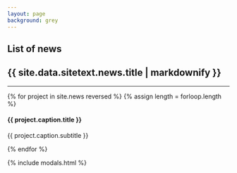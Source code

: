 ```yaml
---
layout: page
background: grey
---
```


<div class="col-lg-12 text-center mb-4">
	<h2 class="section-heading text-uppercase">List of news</h2>
</div>

<!-- Portfolio Grid -->
<section class="page-section bg-light" id="portfolio">
  <div class="container">
    <div class="row">
      <div class="col-lg-12 text-center">
        <h2 class="section-heading">{{ site.data.sitetext.news.title | markdownify }}</h2>
      </div>
    </div>
    <hr class="light pb-5">
    <div class="row">
      {% for project in site.news reversed %}
      {% assign length = forloop.length %}
      <div class="col-md-4 col-sm-6 portfolio-item">
        <a class="portfolio-link" data-toggle="modal" href="#p{{ length | minus: forloop.index0 }}">
          <div class="portfolio-hover">
            <div class="portfolio-hover-content">
              <i class="{{ site.data.style.portfolio-icon | default: " fas fa-plus fa-3x" }}"></i>
            </div>
          </div>
          <img class="img-fluid" src="{{ project.caption.thumbnail }}" alt="">
        </a>
        <div class="portfolio-caption">
          <h4>{{ project.caption.title }}</h4>
          <p class="text-muted">{{ project.caption.subtitle }}</p>
        </div>
      </div>
      {% endfor %}
    </div>
  </div>
<!--
  <div class="col-lg-12 text-center mb-4">
	<h2 class="section-heading text-uppercase">List of press releases</h2>
</div>
-->
<!--
<div class="col-lg-12 text-center">
	<table class="table table-striped" style="text-align: left">
		<thead>
			<tr>
				<th>Title</th>
				<th>Link</th>
			</tr>
		</thead>
		<tbody>
			{% for press in site.data.sitetext.press %}
			<tr>
				<td>{{ press.title }}</td>
				<td><a href="{{ press.url }}"><i class="fas fa-external-link-alt"></i></a></td>
			</tr>
			{% endfor %}
		</tbody>
	</table>
</div>
-->
</section>

{% include modals.html %}
